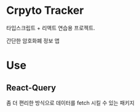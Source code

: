 # Crpyto Tracker

타입스크립트 + 리액트 연습용 프로젝트.

간단한 암호화폐 정보 앱

# Use

## React-Query

좀 더 편리한 방식으로 데이터를 fetch 시킬 수 있는 패키지
